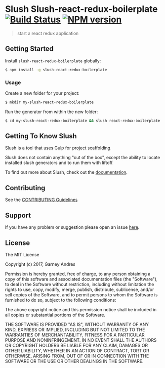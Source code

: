 # Slush Slush-react-redux-boilerplate [![Build Status](https://secure.travis-ci.org/garney/slush-slush-react-redux-boilerplate.png?branch=master)](https://travis-ci.org/garney/slush-slush-react-redux-boilerplate) [![NPM version](https://badge-me.herokuapp.com/api/npm/slush-slush-react-redux-boilerplate.png)](http://badges.enytc.com/for/npm/slush-slush-react-redux-boilerplate)

> start a react redux application


## Getting Started

Install `slush-react-redux-boilerplate` globally:

```bash
$ npm install -g slush-react-redux-boilerplate
```

### Usage

Create a new folder for your project:

```bash
$ mkdir my-slush-react-redux-boilerplate
```

Run the generator from within the new folder:

```bash
$ cd my-slush-react-redux-boilerplate && slush react-redux-boilerplate
```

## Getting To Know Slush

Slush is a tool that uses Gulp for project scaffolding.

Slush does not contain anything "out of the box", except the ability to locate installed slush generators and to run them with liftoff.

To find out more about Slush, check out the [documentation](https://github.com/slushjs/slush).

## Contributing

See the [CONTRIBUTING Guidelines](https://github.com/garney/slush-react-redux-boilerplate/blob/master/CONTRIBUTING.md)

## Support
If you have any problem or suggestion please open an issue [here](https://github.com/garney/slush-react-redux-boilerplate/issues).

## License 

The MIT License

Copyright (c) 2017, Garney Andres

Permission is hereby granted, free of charge, to any person
obtaining a copy of this software and associated documentation
files (the "Software"), to deal in the Software without
restriction, including without limitation the rights to use,
copy, modify, merge, publish, distribute, sublicense, and/or sell
copies of the Software, and to permit persons to whom the
Software is furnished to do so, subject to the following
conditions:

The above copyright notice and this permission notice shall be
included in all copies or substantial portions of the Software.

THE SOFTWARE IS PROVIDED "AS IS", WITHOUT WARRANTY OF ANY KIND,
EXPRESS OR IMPLIED, INCLUDING BUT NOT LIMITED TO THE WARRANTIES
OF MERCHANTABILITY, FITNESS FOR A PARTICULAR PURPOSE AND
NONINFRINGEMENT. IN NO EVENT SHALL THE AUTHORS OR COPYRIGHT
HOLDERS BE LIABLE FOR ANY CLAIM, DAMAGES OR OTHER LIABILITY,
WHETHER IN AN ACTION OF CONTRACT, TORT OR OTHERWISE, ARISING
FROM, OUT OF OR IN CONNECTION WITH THE SOFTWARE OR THE USE OR
OTHER DEALINGS IN THE SOFTWARE.

